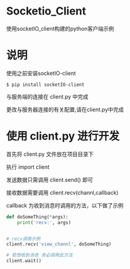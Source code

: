 # Socketio_Client
使用socketIO_client构建的python客户端示例

# 说明  

使用之前安装socketIO-client  

```git
$ pip install socketIO-client
```
与服务端的连接在 client.py 中完成  

更改与服务器连接的有关配置,请在client.py中完成

# 使用 client.py 进行开发  

首先将 client.py 文件放在项目目录下  

执行 import client  

发送数据只需调用 client.send() 即可  

接收数据需要调用 client.recv(channl,callback)  

callback 为收到消息时调用的方法，以下做了示例  

```python
def doSomeThing(*args):
    print('recv:', args)


# recv调用示例
client.recv('view_channl', doSomeThing)

# 若想收到消息 务必调用此方法
client.wait()
```